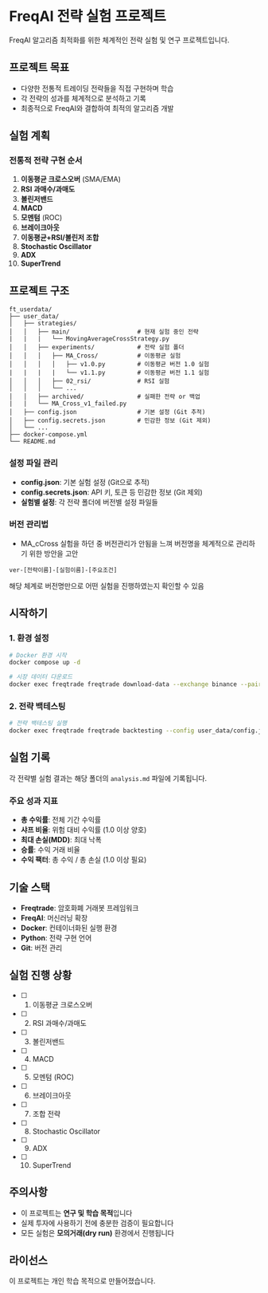 # FreqAI 전략 실험 프로젝트

FreqAI 알고리즘 최적화를 위한 체계적인 전략 실험 및 연구 프로젝트입니다.

## 프로젝트 목표

- 다양한 전통적 트레이딩 전략들을 직접 구현하며 학습
- 각 전략의 성과를 체계적으로 분석하고 기록
- 최종적으로 FreqAI와 결합하여 최적의 알고리즘 개발

## 실험 계획

### 전통적 전략 구현 순서
1. **이동평균 크로스오버** (SMA/EMA) 
2. **RSI 과매수/과매도** 
3. **볼린저밴드** 
4. **MACD** 
5. **모멘텀** (ROC) 
6. **브레이크아웃** 
7. **이동평균+RSI/볼린저 조합** 
8. **Stochastic Oscillator** 
9. **ADX** 
10. **SuperTrend** 

## 프로젝트 구조

```
ft_userdata/
├── user_data/
│   ├── strategies/
│   │   ├── main/                   # 현재 실험 중인 전략
|   |   |   └── MovingAverageCrossStrategy.py
│   │   ├── experiments/            # 전략 실험 폴더
│   │   │   ├── MA_Cross/           # 이동평균 실험
│   │   │   │   ├── v1.0.py         # 이동평균 버전 1.0 실험 
|   |   |   |   └── v1.1.py         # 이동평균 버전 1.1 실험
│   │   │   ├── 02_rsi/             # RSI 실험
│   │   │   └── ...
│   │   ├── archived/               # 실패한 전략 or 백업
|   |   └── MA_Cross_v1_failed.py
│   ├── config.json                 # 기본 설정 (Git 추적)
│   ├── config.secrets.json         # 민감한 정보 (Git 제외)
│   └── ...
├── docker-compose.yml
└── README.md
```

### 설정 파일 관리
- **config.json**: 기본 실험 설정 (Git으로 추적)
- **config.secrets.json**: API 키, 토큰 등 민감한 정보 (Git 제외)
- **실험별 설정**: 각 전략 폴더에 버전별 설정 파일들

### 버전 관리법
- MA_cCross 실험을 하던 중 버전관리가 안됨을 느껴 버전명을 체계적으로 관리하기 위한 방안을 고안
```
ver-[전략이름]-[실험이름]-[주요조건]
```
해당 체계로 버전명만으로 어떤 실험을 진행하였는지 확인할 수 있음

## 시작하기

### 1. 환경 설정
```bash
# Docker 환경 시작
docker compose up -d

# 시장 데이터 다운로드
docker exec freqtrade freqtrade download-data --exchange binance --pairs BTC/USDT ETH/USDT --timeframes 5m --days 60
```

### 2. 전략 백테스팅
```bash
# 전략 백테스팅 실행
docker exec freqtrade freqtrade backtesting --config user_data/config.json --strategy [전략명] --timerange 20240101-20240301
```

## 실험 기록

각 전략별 실험 결과는 해당 폴더의 `analysis.md` 파일에 기록됩니다.

### 주요 성과 지표
- **총 수익률**: 전체 기간 수익률
- **샤프 비율**: 위험 대비 수익률 (1.0 이상 양호)
- **최대 손실(MDD)**: 최대 낙폭
- **승률**: 수익 거래 비율
- **수익 팩터**: 총 수익 / 총 손실 (1.0 이상 필요)

## 기술 스택

- **Freqtrade**: 암호화폐 거래봇 프레임워크
- **FreqAI**: 머신러닝 확장
- **Docker**: 컨테이너화된 실행 환경
- **Python**: 전략 구현 언어
- **Git**: 버전 관리

## 실험 진행 상황

- [ ] 01. 이동평균 크로스오버
- [ ] 02. RSI 과매수/과매도
- [ ] 03. 볼린저밴드
- [ ] 04. MACD
- [ ] 05. 모멘텀 (ROC)
- [ ] 06. 브레이크아웃
- [ ] 07. 조합 전략
- [ ] 08. Stochastic Oscillator
- [ ] 09. ADX
- [ ] 10. SuperTrend

## 주의사항

- 이 프로젝트는 **연구 및 학습 목적**입니다
- 실제 투자에 사용하기 전에 충분한 검증이 필요합니다
- 모든 실험은 **모의거래(dry run)** 환경에서 진행됩니다

## 라이선스

이 프로젝트는 개인 학습 목적으로 만들어졌습니다.